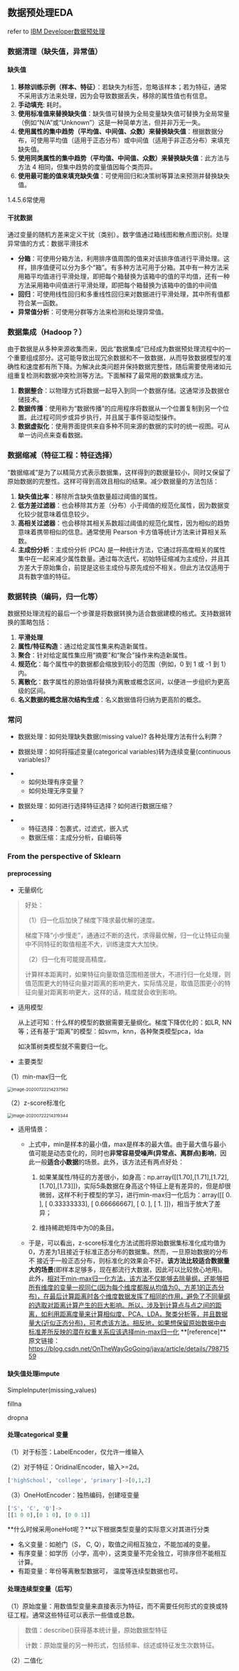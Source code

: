 ## 数据预处理EDA

refer to [IBM Developer数据预处理](https://developer.ibm.com/zh/articles/data-preprocessing-in-detail/#)

### 数据清理（缺失值，异常值）

#### 缺失值

1. **移除训练示例（样本、特征）**：若缺失为标签，忽略该样本；若为特征，通常 不采用该方法来处理，因为会导致数据丢失，移除的属性值也有信息。
2. **手动填充**: 耗时。
3. **使用标准值来替换缺失值**：缺失值可替换为全局变量缺失值可替换为全局常量（例如“N/A”或“Unknown”）这是一种简单方法，但并非万无一失。
4. **使用属性的集中趋势（平均值、中间值、众数）来替换缺失值**：根据数据分布，可使用平均值（适用于正态分布）或中间值（适用于非正态分布）来填充缺失值。
5. **使用同类属性的集中趋势（平均值、中间值、众数）来替换缺失值**：此方法与方法 4 相同，但集中趋势的度量值因每个类而异。
6. **使用最可能的值来填充缺失值**：可使用回归和决策树等算法来预测并替换缺失值。

1.4.5.6常使用

#### 干扰数据

通过变量的随机方差来定义干扰（类别）。数字值通过箱线图和散点图识别。处理异常值的方式：数据平滑技术

- **分箱**：可使用分箱方法，利用排序值周围的值来对该排序值进行平滑处理。这样，排序值便可以分为多个“箱”。有多种方法可用于分箱。其中有一种方法采用箱平均值进行平滑处理，即把每个箱替换为该箱中的值的平均值，还有一种方法采用箱中间值进行平滑处理，即把每个箱替换为该箱中的值的中间值
- **回归**：可使用线性回归和多重线性回归来对数据进行平滑处理，其中所有值都符合某一函数。
- **异常值分析**：可使用分群等方法来检测和处理异常值。

### 数据集成（Hadoop？）

由于数据是从多种来源收集而来，因此“数据集成”已经成为数据预处理流程中的一个重要组成部分。这可能导致出现冗余数据和不一致数据，从而导致数据模型的准确性和速度都有所下降。为解决此类问题并保持数据完整性，随后需要使用诸如元组重复检测和数据冲突检测等方法。下面解释了最常用的数据集成方法。

1. **数据整合**：以物理方式将数据一起导入到同一个数据存储。这通常涉及数据仓储技术。
2. **数据传播**：使用称为“数据传播”的应用程序将数据从一个位置复制到另一个位置。此过程可同步或异步执行，并且属于事件驱动型操作。
3. **数据虚拟化**：使用界面提供来自多种不同来源的数据的实时的统一视图。可从单一访问点来查看数据。

### 数据缩减（特征工程：特征选择）

“数据缩减”是为了以精简方式表示数据集，这样得到的数据量较小，同时又保留了原始数据的完整性。这样可得到高效且相似的结果。减少数据量的方法包括：

1. **缺失值比率**：移除所含缺失值数量超过阈值的属性。
2. **低方差过滤器**：也会移除其方差（分布）小于阈值的规范化属性，因为数据变化较少就意味着信息较少。
3. **高相关过滤器**：也会移除其相关系数超过阈值的规范化属性，因为相似的趋势意味着携带相似的信息。通常使用 Pearson 卡方值等统计方法来计算相关系数。
4. **主成份分析**：主成份分析 (PCA) 是一种统计方法，它通过将高度相关的属性集中在一起来减少属性数量。通过每次迭代，初始特征缩减为主成份，并且其方差大于原始集合，前提是这些主成份与原先成份不相关。但此方法仅适用于具有数字值的特征。

### 数据转换（编码，归一化等）

数据预处理流程的最后一个步骤是将数据转换为适合数据建模的格式。支持数据转换的策略包括：

1. **平滑处理**
2. **属性/特征构造**：通过给定属性集来构造新属性。
3. **聚合**：针对给定属性集应用“摘要”和“聚合”操作来构造新属性。
4. **规范化**：每个属性中的数据都会缩放到较小的范围（例如，0 到 1 或 -1 到 1）内。
5. **离散化**：数字属性的原始值将替换为离散或概念区间，以便进一步组织为更高级的区间。
6. **名义数据的概念层次结构生成**：名义数据值将归纳为更高阶的概念。

### 常问

- 数据处理：如何处理缺失数据(missing value)? 各种处理方法有什么利弊？

- 数据处理：如何将描述变量(categorical variables)转为连续变量(continuous variables)?

- - 如何处理有序变量？
  - 如何处理无序变量？

- 数据处理：如何进行选择特征选择？如何进行数据压缩？

- - 特征选择：包裹式，过滤式，嵌入式
  - 数据压缩：主成分分析，自编码等

### From the perspective of Sklearn

#### preprocessing

- 无量纲化

> 好处：
>
> （1）归一化后加快了梯度下降求最优解的速度。
>
> 梯度下降“小步慢走”，通通过不断的迭代，求得最优解，归一化让特征向量中不同特征的取值相差不大，训练速度大大加快。
>
> （2）归一化有可能提高精度。
>
> 计算样本距离时，如果特征向量取值范围相差很大，不进行归一化处理，则值范围更大的特征向量对距离的影响更大，实际情况是，取值范围更小的特征向量对距离影响更大，这样的话，精度就会收到影响。

- 适用模型

  从上述可知：什么样的模型的数据需要无量纲化。梯度下降优化的：如LR, NN等；还有基于“距离”的模型：如svm，knn，各种聚类模型pca，lda

  如决策树类模型就不需要归一化。

- 主要类型

（1）min-max归一化

<img src="C:\Users\Ester.L\AppData\Roaming\Typora\typora-user-images\image-20200722214237562.png" alt="image-20200722214237562" style="zoom:67%;" />

（2）z-score标准化

<img src="C:\Users\Ester.L\AppData\Roaming\Typora\typora-user-images\image-20200722214319344.png" alt="image-20200722214319344" style="zoom:67%;" />

- 适用情景：

  - 上式中，min是样本的最小值，max是样本的最大值。由于最大值与最小值可能是动态变化的，同时也**非常容易受噪声(异常点、离群点)影响**，因此一般**适合小数据**的场景。此外，该方法还有两点好处：

       1) 如果某属性/特征的方差很小，如身高：np.array([[1.70],[1.71],[1.72],[1.70],[1.73]])，实际5条数据在身高这个特征上是有差异的，但是却很微弱，这样不利于模型的学习，进行min-max归一化后为：array([[ 0. ], [ 0.33333333], [ 0.66666667], [ 0. ], [ 1. ]])，相当于放大了差异；

       2) 维持稀疏矩阵中为0的条目。

  - 于是，可以看出，z-score标准化方法试图将原始数据集标准化成均值为0，方差为1且接近于标准正态分布的数据集。然而，一旦原始数据的分布 不 接近于一般正态分布，则标准化的效果会不好。**该方法比较适合数据量大的场景**(即样本足够多，现在都流行大数据，因此可以比较放心地用)。此外，<u>相对于min-max归一化方法，该方法不仅能够去除量纲，还能够把所有维度的变量一视同仁(因为每个维度都服从均值为0、方差1的正态分布)，在最后计算距离时各个维度数据发挥了相同的作用，避免了不同量纲的选取对距离计算产生的巨大影响。所以，涉及到计算点与点之间的距离，如利用距离度量来计算相似度、PCA、LDA，聚类分析等，并且数据量大(近似正态分布)，可考虑该方法。相反地，如果想保留原始数据中由标准差所反映的潜在权重关系应该选择min-max归一化</u>
  **[reference]**原文链接：https://blog.csdn.net/OnTheWayGoGoing/java/article/details/79871559


#### 缺失值处理impute

  SimpleInputer(missing_values)

  fillna

  dropna

#### 处理categorical 变量

（1）对于标签：LabelEncoder，仅允许一维输入

（2）对于特征：OridinalEncoder，输入>=2d。

```python
['highSchool', 'college', 'primary']->[0,1,2]
```



（3）OneHotEncoder：独热编码，创建哑变量

```python
['S', 'C', 'Q']->
[[1 0 0],[0 1 0], [0 0 1]]
```

**什么时候采用oneHot呢？**以下根据类型变量的实际意义对其进行分类

- 名义变量：如舱门（S， C, Q），取值之间相互独立，不能加减的变量。
- 有序变量：如学历（小学，高中），这类变量不完全独立，可排序但不能相互计算。
- 有距变量：年份等离散型数据可， 温度等连续型数据也可。

#### 处理连续型变量（后写）

（1）原始度量：用数值型变量来直接表示为特征，而不需要任何形式的变换或特征工程。通常这些特征可以表示一些值或总数。

> 数值：describe()获得基本统计量，原始数据型特征
>
> 计数：原始度量的另一种形式，包括频率、综述或特征发生次数特征。

（2）二值化



